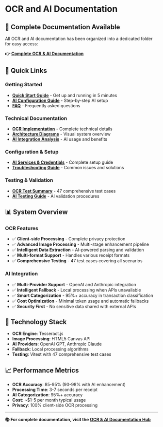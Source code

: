 # OCR and AI Documentation

## 📁 Complete Documentation Available

All OCR and AI documentation has been organized into a dedicated folder for easy access:

**👉 [Complete OCR & AI Documentation](./ocr-ai/README.md)**

## 🚀 Quick Links

### Getting Started
- **[Quick Start Guide](./ocr-ai/QUICK_START.md)** - Get up and running in 5 minutes
- **[AI Configuration Guide](./ocr-ai/AI_CONFIGURATION_GUIDE.md)** - Step-by-step AI setup
- **[FAQ](./ocr-ai/FAQ.md)** - Frequently asked questions

### Technical Documentation
- **[OCR Implementation](./ocr-ai/OCR_IMPLEMENTATION.md)** - Complete technical details
- **[Architecture Diagrams](./ocr-ai/OCR_ARCHITECTURE_DIAGRAM.md)** - Visual system overview
- **[AI Integration Analysis](./ocr-ai/OCR_AI_ANALYSIS.md)** - AI usage and benefits

### Configuration & Setup
- **[AI Services & Credentials](./ocr-ai/AI_SERVICES_AND_CREDENTIALS.md)** - Complete setup guide
- **[Troubleshooting Guide](./ocr-ai/TROUBLESHOOTING.md)** - Common issues and solutions

### Testing & Validation
- **[OCR Test Summary](./ocr-ai/OCR_TEST_SUMMARY.md)** - 47 comprehensive test cases
- **[AI Testing Guide](./ocr-ai/AI_TESTING_GUIDE.md)** - AI validation procedures

## 📊 System Overview

### OCR Features
- ✅ **Client-side Processing** - Complete privacy protection
- ✅ **Advanced Image Processing** - Multi-stage enhancement pipeline
- ✅ **Intelligent Data Extraction** - AI-powered parsing and validation
- ✅ **Multi-format Support** - Handles various receipt formats
- ✅ **Comprehensive Testing** - 47 test cases covering all scenarios

### AI Integration
- ✅ **Multi-Provider Support** - OpenAI and Anthropic integration
- ✅ **Intelligent Fallback** - Local processing when APIs unavailable
- ✅ **Smart Categorization** - 95%+ accuracy in transaction classification
- ✅ **Cost Optimization** - Minimal token usage and automatic fallbacks
- ✅ **Security First** - No sensitive data shared with external APIs

## 🔧 Technology Stack

- **OCR Engine**: Tesseract.js
- **Image Processing**: HTML5 Canvas API
- **AI Providers**: OpenAI GPT, Anthropic Claude
- **Fallback**: Local processing algorithms
- **Testing**: Vitest with 47 comprehensive test cases

## 📈 Performance Metrics

- **OCR Accuracy**: 85-95% (90-98% with AI enhancement)
- **Processing Time**: 3-7 seconds per receipt
- **AI Categorization**: 95%+ accuracy
- **Cost**: ~$1-5 per month typical usage
- **Privacy**: 100% client-side OCR processing

---

**📚 For complete documentation, visit the [OCR & AI Documentation Hub](./ocr-ai/README.md)**